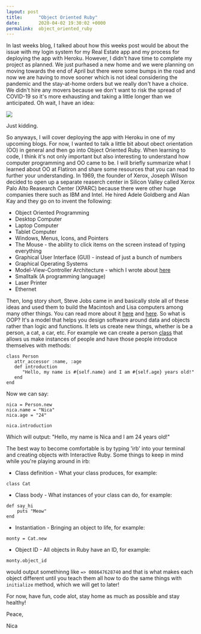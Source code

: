 ```yaml
---
layout: post
title:      "Object Oriented Ruby"
date:       2020-04-02 19:30:02 +0000
permalink:  object_oriented_ruby
---
```



In last weeks blog, I talked about how this weeks post would be about the issue with my login system for my Real Estate app and my process for deploying the app with Heroku. However, I didn't have time to complete my project as planned. We just purhased a new home and we were planning on moving towards the end of April but there were some bumps in the road and now we are having to move sooner which is not ideal considering the pandemic and the stay-at-home orders but we really don't have a choice. We didn't hire any movers because we don't want to risk the spread of COVID-19 so it's more exhausting and taking a little longer than we anticipated. Oh wait, I have an idea: 

![](https://i.pinimg.com/736x/a3/4f/4f/a34f4fec31f3d074146a6bec6c1f89d5.jpg)

Just kidding.

So anyways, I will cover deploying the app with Heroku in one of my upcoming blogs. For now, I wanted to talk a little bit about obect orientation (OO) in general and then go into Object Oriented Ruby. When learning to code, I think it's not only important but also interesting to understand how computer programming and OO came to be. I will briefly summarize what I learned about OO at Flatiron and share some resources that you can read to further your understanding. In 1969, the founder of Xerox, Joseph Wilson decided to open up a separate reaserch center in Silicon Valley called Xerox Palo Alto Reasearch Center (XPARC) because there were other huge companies there such as IBM and Intel. He hired Adele Goldberg and Alan Kay and they go on to invent the following: 
* Object Oriented Programming 
* Desktop Computer 
* Laptop Computer
* Tablet Computer
* Windows, Menus, Icons, and Pointers
* The Mouse - the ability to click items on the screen instead of typing everything
* Graphical User Interface (GUI) - instead of just a bunch of numbers
* Graphical Operating Systems
* Model-View-Controller Architecture - which I wrote about [here](https://nicaa0695.github.io/the_mvc_structure_and_my_real_estate_app)
* Smalltalk (A programming language)
* Laser Printer
* Ethernet

[](https://i.imgflip.com/3v4ogg.jpg)

Then, long story short, Steve Jobs came in and basically stole all of these ideas and used them to build the Macintosh and Lisa computers among many other things. You can read more about it [here](https://zurb.com/blog/steve-jobs-and-xerox-the-truth-about-inno) and [here](https://web.stanford.edu/dept/SUL/sites/mac/parc.html). 
So what is OOP? It's a model that helps you design software around data and objects rather than logic and functions. It lets us create new things, whether is be a person, a cat, a car, etc. For example we can create a person [class](https://ruby-doc.org/core-2.5.3/Class.html) that allows us make instances of people and have those people introduce themselves with methods:

```
class Person
   attr_accessor :name, :age
   def introduction
      "Hello, my name is #{self.name} and I am #{self.age} years old!"
   end
end
```

Now we can say: 
```
nica = Person.new
nica.name = "Nica"
nica.age = "24"

nica.introduction
```
Which will output: "Hello, my name is Nica and I am 24 years old!"

The best way to become comfortable is by typing 'irb' into your terminal and creating objects with Interactive Ruby. 
Some things to keep in mind while you're playing around in irb: 
* Class definition - What your class produces, for example:
 ```
 class Cat
 ```
* Class body - What instances of your class can do, for example:
```
def say_hi 
    puts "Meow"
end 
```
* Instantiation - Bringing an object to life, for example: 
```
monty = Cat.new
```
* Object ID - All objects in Ruby have an ID, for example: 
```
monty.object_id
```
would output somethinng like `=> 008647628740` and that is what makes each object different until you teach them all how to do the same things with `initialize` method, which we will get to later! 

For now, have fun, code alot, stay home as much as possible and stay healthy! 

Peace, 

Nica







